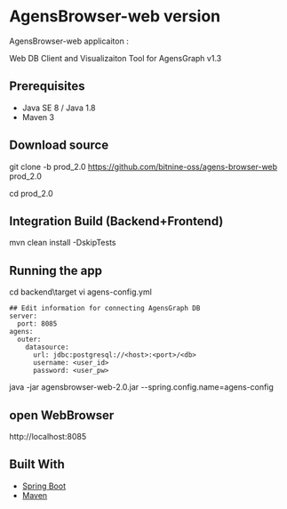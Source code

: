 # AgensBrowser-web version

AgensBrowser-web applicaiton :

Web DB Client and Visualizaiton Tool for AgensGraph v1.3

## Prerequisites

* Java SE 8 / Java 1.8
* Maven 3

## Download source

git clone -b prod_2.0 https://github.com/bitnine-oss/agens-browser-web prod_2.0

cd prod_2.0

## Integration Build (Backend+Frontend)

mvn clean install -DskipTests

## Running the app

cd backend\target
vi agens-config.yml
```
## Edit information for connecting AgensGraph DB
server:
  port: 8085
agens:
  outer:
	datasource:
	  url: jdbc:postgresql://<host>:<port>/<db>
	  username: <user_id>
	  password: <user_pw>
```
java -jar agensbrowser-web-2.0.jar --spring.config.name=agens-config

## open WebBrowser

http://localhost:8085

## Built With

* [Spring Boot](https://projects.spring.io/spring-boot/)
* [Maven](https://maven.apache.org/)

